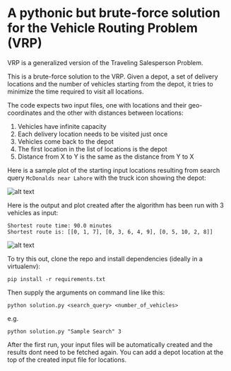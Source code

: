 # A pythonic but brute-force solution for the Vehicle Routing Problem (VRP)

VRP is a generalized version of the Traveling Salesperson Problem.

This is a brute-force solution to the VRP. Given a depot, a set of delivery locations and the number of vehicles starting from the depot, it tries to minimize the time required to visit all locations.

The code expects two input files, one with locations and their geo-coordinates and the other with distances between locations:

1. Vehicles have infinite capacity
2. Each delivery location needs to be visited just once
3. Vehicles come back to the depot
4. The first location in the list of locations is the depot
5. Distance from X to Y is the same as the distance from Y to X

Here is a sample plot of the starting input locations resulting from search query ```McDonalds near Lahore``` with the truck icon showing the depot:

![alt text](https://i.imgur.com/Idm68JF.jpg)

Here is the output and plot created after the algorithm has been run with 3 vehicles as input:
```
Shortest route time: 90.0 minutes
Shortest route is: [[0, 1, 7], [0, 3, 6, 4, 9], [0, 5, 10, 2, 8]]
```

![alt text](https://i.imgur.com/YYUcRBl.jpg)

To try this out, clone the repo and install dependencies (ideally in a virtualenv):

```pip install -r requirements.txt```

Then supply the arguments on command line like this:

```python solution.py <search_query> <number_of_vehicles>```

e.g.

```python solution.py "Sample Search" 3```

After the first run, your input files will be automatically created and the results dont need to be fetched again. You can add a depot location at the top of the created input file for locations.
